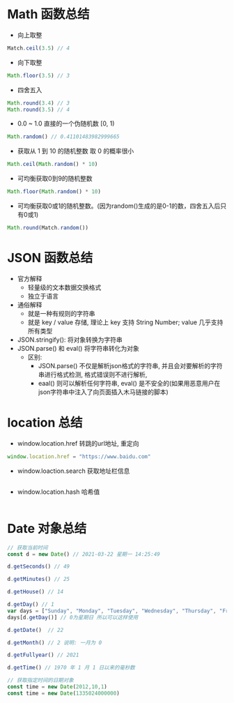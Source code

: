 # Math 函数总结
- 向上取整
```js
Match.ceil(3.5) // 4
```

- 向下取整
```js
Math.floor(3.5) // 3
```

- 四舍五入
```js
Math.round(3.4) // 3
Math.round(3.5) // 4
```

- 0.0 ~ 1.0 直接的一个伪随机数 [0, 1)
```js
Math.random() // 0.41101483982999665
```

- 获取从 1 到 10 的随机整数 取 0 的概率很小
```js
Math.ceil(Math.random() * 10)
```

- 可均衡获取0到9的随机整数
```js
Math.floor(Math.random() * 10)
```

- 可均衡获取0或1的随机整数。(因为random()生成的是0-1的数，四舍五入后只有0或1)
```js
Math.round(Match.random())
```
# JSON 函数总结
 
 - 官方解释
    - 轻量级的文本数据交换格式
    - 独立于语言
- 通俗解释
    - 就是一种有规则的字符串
    - 就是 key / value 存储, 理论上 key 支持 String Number; value 几乎支持所有类型
- JSON.stringify(): 将对象转换为字符串
- JSON.parse() 和 eval() 将字符串转化为对象
    - 区别: 
        - JSON.parse() 不仅是解析json格式的字符串, 并且会对要解析的字符串进行格式检测, 格式错误则不进行解析, 
        - eaal() 则可以解析任何字符串, eval() 是不安全的(如果用恶意用户在json字符串中注入了向页面插入木马链接的脚本)

# location 总结

- window.location.href 转跳的url地址, 重定向
```js
window.location.href = "https://www.baidu.com"
```
- window.loaction.search 获取地址栏信息
```js
```
- window.location.hash 哈希值 
```js
```

# Date 对象总结
 ```js
// 获取当前时间
const d = new Date() // 2021-03-22 星期一 14:25:49

d.getSeconds() // 49

d.getMinutes() // 25

d.getHouse() // 14

d.getDay() // 1 
var days = ["Sunday", "Monday", "Tuesday", "Wednesday", "Thursday", "Friday", "Saturday"]
days[d.getDay()] // 0为星期日 所以可以这样使用

d.getDate()  // 22

d.getMonth() // 2 说明: 一月为 0 

d.getFullyear() // 2021

d.getTime() // 1970 年 1 月 1 日以来的毫秒数

// 获取指定时间的日期对象 
const time = new Date(2012,10,1)
const time = new Date(1335024000000)

 ```



